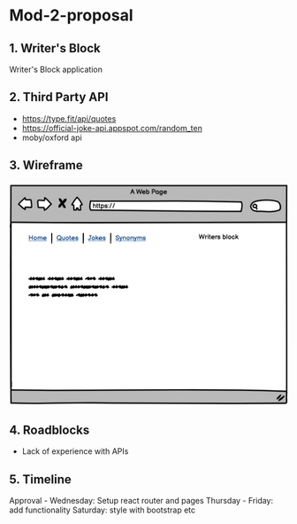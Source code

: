 # Mod-2-proposal

## 1. Writer's Block 
 Writer's Block application

## 2. Third Party API
* https://type.fit/api/quotes
* https://official-joke-api.appspot.com/random_ten 
* moby/oxford api

## 3. Wireframe
![](/mod2-wireframe.png)

## 4. Roadblocks
* Lack of experience with APIs 

## 5. Timeline
Approval - Wednesday: Setup react router and pages
Thursday - Friday: add functionality
Saturday: style with bootstrap etc